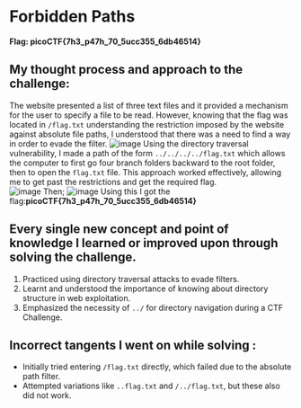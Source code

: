 # Forbidden Paths
**Flag: picoCTF{7h3_p47h_70_5ucc355_6db46514}**
## My thought process and approach to the challenge:
The website presented a list of three text files and it provided a mechanism for the user to specify a file to be read. However, knowing that the flag was located in `/flag.txt`  understanding the restriction imposed by the website against absolute file paths, I understood that there was a need to find a way in order to evade the filter.
![image](https://github.com/user-attachments/assets/7c98304e-59e6-482d-bed1-17a04f122829)
Using the directory traversal vulnerability, I  made a path of the form `../../../../flag.txt` which allows the computer to first go four branch folders backward to the root folder, then to open the `flag.txt` file. This approach worked effectively, allowing me to get past the restrictions and get the required flag.\
![image](https://github.com/user-attachments/assets/128c70c1-a00a-4268-a164-45eac914d12d)
Then;
![image](https://github.com/user-attachments/assets/f34a32f4-347b-4c55-ac39-673ff31ea937)
Using this I got the flag:**picoCTF{7h3_p47h_70_5ucc355_6db46514}**
## Every single new concept and point of knowledge I learned or improved upon through solving the challenge.
1. Practiced using directory traversal attacks to evade filters.  
2. Learnt and understood the importance of knowing about directory structure in web exploitation.  
3. Emphasized the necessity of `../` for directory navigation during a CTF Challenge.
##  Incorrect tangents I went on while solving :
- Initially tried entering `/flag.txt` directly, which failed due to the absolute path filter.  
- Attempted variations like `..flag.txt` and `/../flag.txt`, but these also did not work.  







